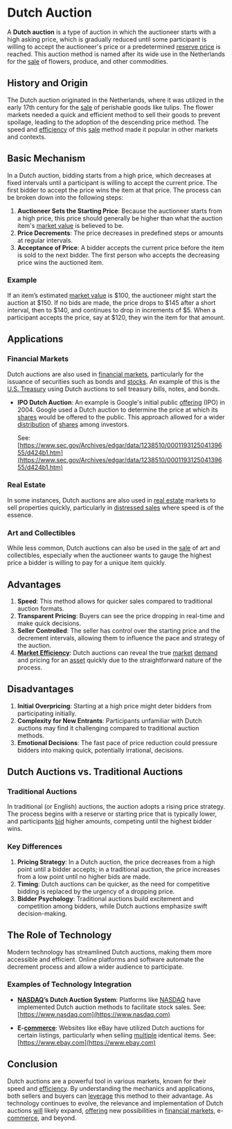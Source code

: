 # Dutch Auction

A **Dutch auction** is a type of auction in which the auctioneer starts with a high asking price, which is gradually reduced until some participant is willing to accept the auctioneer's price or a predetermined [reserve price](../r/reserve_price.md) is reached. This auction method is named after its wide use in the Netherlands for the [sale](../s/sale.md) of flowers, produce, and other commodities.

## History and Origin

The Dutch auction originated in the Netherlands, where it was utilized in the early 17th century for the [sale](../s/sale.md) of perishable goods like tulips. The flower markets needed a quick and efficient method to sell their goods to prevent spoilage, leading to the adoption of the descending price method. The speed and [efficiency](../e/efficiency.md) of this [sale](../s/sale.md) method made it popular in other markets and contexts.

## Basic Mechanism

In a Dutch auction, bidding starts from a high price, which decreases at fixed intervals until a participant is willing to accept the current price. The first bidder to accept the price wins the item at that price. The process can be broken down into the following steps:

1. **Auctioneer Sets the Starting Price**: Because the auctioneer starts from a high price, this price should generally be higher than what the auction item's [market value](../m/market_value.md) is believed to be.
2. **Price Decrements**: The price decreases in predefined steps or amounts at regular intervals.
3. **Acceptance of Price**: A bidder accepts the current price before the item is sold to the next bidder. The first person who accepts the decreasing price wins the auctioned item.

### Example

If an item’s estimated [market value](../m/market_value.md) is $100, the auctioneer might start the auction at $150. If no bids are made, the price drops to $145 after a short interval, then to $140, and continues to drop in increments of $5. When a participant accepts the price, say at $120, they win the item for that amount. 

## Applications

### Financial Markets

Dutch auctions are also used in [financial markets](../f/financial_market.md), particularly for the issuance of securities such as bonds and [stocks](../s/stock.md). An example of this is the [U.S. Treasury](../u/u.s._treasury.md) using Dutch auctions to sell treasury bills, notes, and bonds.

- **IPO Dutch Auction**: An example is Google's initial public [offering](../o/offering.md) (IPO) in 2004. Google used a Dutch auction to determine the price at which its [shares](../s/shares.md) would be offered to the public. This approach allowed for a wider [distribution](../d/distribution.md) of [shares](../s/shares.md) among investors.
  
    See: [https://www.sec.gov/Archives/edgar/data/1238510/000119312504139655/d424b1.htm](https://www.sec.gov/Archives/edgar/data/1238510/000119312504139655/d424b1.htm)

### Real Estate

In some instances, Dutch auctions are also used in [real estate](../r/real_estate.md) markets to sell properties quickly, particularly in [distressed sales](../d/distressed_sales.md) where speed is of the essence.

### Art and Collectibles

While less common, Dutch auctions can also be used in the [sale](../s/sale.md) of art and collectibles, especially when the auctioneer wants to gauge the highest price a bidder is willing to pay for a unique item quickly.

## Advantages

1. **Speed**: This method allows for quicker sales compared to traditional auction formats.
2. **Transparent Pricing**: Buyers can see the price dropping in real-time and make quick decisions.
3. **Seller Controlled**: The seller has control over the starting price and the decrement intervals, allowing them to influence the pace and strategy of the auction.
4. **[Market Efficiency](../m/market_efficiency.md)**: Dutch auctions can reveal the true [market](../m/market.md) [demand](../d/demand.md) and pricing for an [asset](../a/asset.md) quickly due to the straightforward nature of the process.

## Disadvantages

1. **Initial Overpricing**: Starting at a high price might deter bidders from participating initially.
2. **Complexity for New Entrants**: Participants unfamiliar with Dutch auctions may find it challenging compared to traditional auction methods.
3. **Emotional Decisions**: The fast pace of price reduction could pressure bidders into making quick, potentially irrational, decisions.

## Dutch Auctions vs. Traditional Auctions

### Traditional Auctions

In traditional (or English) auctions, the auction adopts a rising price strategy. The process begins with a reserve or starting price that is typically lower, and participants [bid](../b/bid.md) higher amounts, competing until the highest bidder wins.

### Key Differences

1. **Pricing Strategy**: In a Dutch auction, the price decreases from a high point until a bidder accepts; in a traditional auction, the price increases from a low point until no higher bids are made.
2. **Timing**: Dutch auctions can be quicker, as the need for competitive bidding is replaced by the urgency of a dropping price.
3. **Bidder Psychology**: Traditional auctions build excitement and competition among bidders, while Dutch auctions emphasize swift decision-making.

## The Role of Technology

Modern technology has streamlined Dutch auctions, making them more accessible and efficient. Online platforms and software automate the decrement process and allow a wider audience to participate.

### Examples of Technology Integration

- **[NASDAQ](../n/nasdaq.md)’s Dutch Auction System**: Platforms like [NASDAQ](../n/nasdaq.md) have implemented Dutch auction methods to facilitate stock sales.
    See: [https://www.nasdaq.com](https://www.nasdaq.com)

- **E-[commerce](../c/commerce.md)**: Websites like eBay have utilized Dutch auctions for certain listings, particularly when selling [multiple](../m/multiple.md) identical items.
    See: [https://www.ebay.com](https://www.ebay.com)

## Conclusion

Dutch auctions are a powerful tool in various markets, known for their speed and [efficiency](../e/efficiency.md). By understanding the mechanics and applications, both sellers and buyers can [leverage](../l/leverage.md) this method to their advantage. As technology continues to evolve, the relevance and implementation of Dutch auctions [will](../w/will.md) likely expand, [offering](../o/offering.md) new possibilities in [financial markets](../f/financial_market.md), e-[commerce](../c/commerce.md), and beyond.